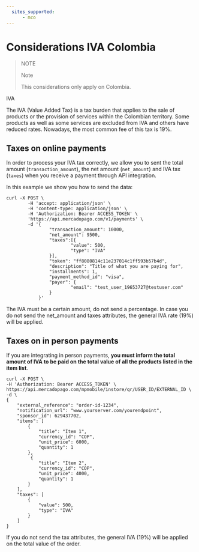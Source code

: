 ```yaml
---
  sites_supported:
      - mco
---
```


# Considerations IVA Colombia

> NOTE
>
> Note
>
> This considerations only apply on Colombia.

IVA

The IVA (Value Added Tax) is a tax burden that applies to the sale of products or the provision of services within the Colombian territory. Some products as well as some services are excluded from IVA and others have reduced rates. Nowadays, the most common fee of this tax is 19%.

## Taxes on online payments

In order to process your IVA tax correctly, we allow you to sent the total amount (`transaction_amount`), the net amount (`net_amount`) and IVA tax (`taxes`) when you receive a payment through API integration.

In this example we show you how to send the data:

```curl
curl -X POST \
        -H 'accept: application/json' \
        -H 'content-type: application/json' \
        -H 'Authorization: Bearer ACCESS_TOKEN' \
        'https://api.mercadopago.com/v1/payments' \
        -d '{
                "transaction_amount": 10000,
                "net_amount": 9500,
                "taxes":[{
                        "value": 500,
                        "type": "IVA"
                }],
                "token": "ff8080814c11e237014c1ff593b57b4d",
                "description": "Title of what you are paying for",
                "installments": 1,
                "payment_method_id": "visa",
                "payer": {
                        "email": "test_user_19653727@testuser.com"
                }
            }'
```

The IVA must be a certain amount, do not send a percentage. In case you do not send the net_amount and taxes attributes, the general IVA rate (19%) will be applied.

## Taxes on in person payments

If you are integrating in person payments, **you must inform the total amount of IVA to be paid on the total value of all the products listed in the item list**.

```curl
curl -X POST \
-H 'Authorization: Bearer ACCESS_TOKEN' \
https://api.mercadopago.com/mpmobile/instore/qr/USER_ID/EXTERNAL_ID \
-d \
{
    "external_reference": "order-id-1234",
    "notification_url": "www.yourserver.com/yourendpoint",
    "sponsor_id": 629437702,
    "items": [
        {
            "title": "Item 1",
            "currency_id": "COP",
            "unit_price": 6000,
            "quantity": 1
        },
         {
            "title": "Item 2",
            "currency_id": "COP",
            "unit_price": 4000,
            "quantity": 1
        }
    ],
    "taxes": [
        {
            "value": 500,
            "type": "IVA"
        }
    ]
}
```

If you do not send the tax attributes, the general IVA (19%) will be applied on the total value of the order.
